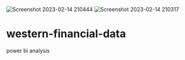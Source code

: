 ![Screenshot 2023-02-14 210444](https://user-images.githubusercontent.com/115650779/219026943-964c43af-9fdd-4c6f-9dea-ff108a1a5010.png)
![Screenshot 2023-02-14 210317](https://user-images.githubusercontent.com/115650779/219026841-98bca73b-0c18-474e-944e-d1dd23344043.png)
# western-financial-data
power bi analysis
